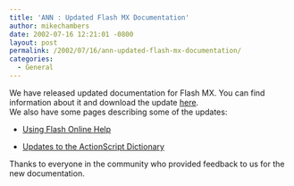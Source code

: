 ```yaml
---
title: 'ANN : Updated Flash MX Documentation'
author: mikechambers
date: 2002-07-16 12:21:01 -0800
layout: post
permalink: /2002/07/16/ann-updated-flash-mx-documentation/
categories:
  - General
---
```



We have released updated documentation for Flash MX. You can find information about it and download the update [here][1].  
We also have some pages describing some of the updates:  
  
*   [Using Flash Online Help][2]
  
*   [Updates to the ActionScript Dictionary][3]

  
Thanks to everyone in the community who provided feedback to us for the new documentation.

 [1]: http://www.macromedia.com/support/flash/documentation/flmx_documentation_updater/
 [2]: http://www.macromedia.com/support/flash/documentation/flmx_documentation_updater/flmx_doc_updater03.html
 [3]: http://www.macromedia.com/support/flash/documentation/flmx_documentation_updater/flmx_doc_updater04.html